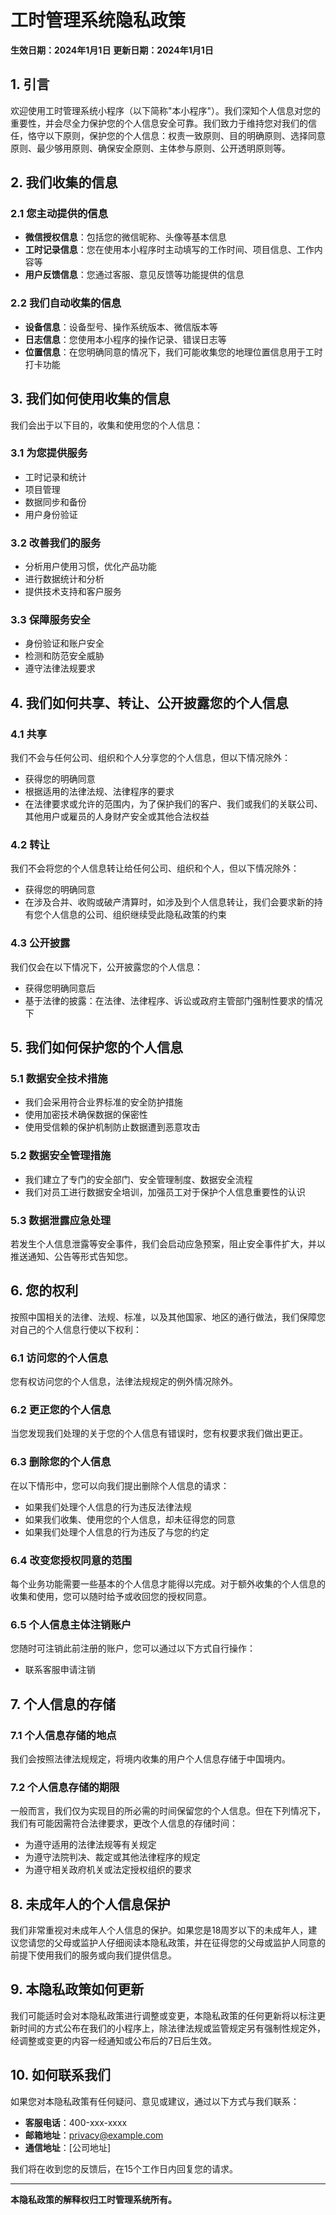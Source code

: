 # 工时管理系统隐私政策

**生效日期：2024年1月1日**
**更新日期：2024年1月1日**

## 1. 引言

欢迎使用工时管理系统小程序（以下简称"本小程序"）。我们深知个人信息对您的重要性，并会尽全力保护您的个人信息安全可靠。我们致力于维持您对我们的信任，恪守以下原则，保护您的个人信息：权责一致原则、目的明确原则、选择同意原则、最少够用原则、确保安全原则、主体参与原则、公开透明原则等。

## 2. 我们收集的信息

### 2.1 您主动提供的信息
- **微信授权信息**：包括您的微信昵称、头像等基本信息
- **工时记录信息**：您在使用本小程序时主动填写的工作时间、项目信息、工作内容等
- **用户反馈信息**：您通过客服、意见反馈等功能提供的信息

### 2.2 我们自动收集的信息
- **设备信息**：设备型号、操作系统版本、微信版本等
- **日志信息**：您使用本小程序的操作记录、错误日志等
- **位置信息**：在您明确同意的情况下，我们可能收集您的地理位置信息用于工时打卡功能

## 3. 我们如何使用收集的信息

我们会出于以下目的，收集和使用您的个人信息：

### 3.1 为您提供服务
- 工时记录和统计
- 项目管理
- 数据同步和备份
- 用户身份验证

### 3.2 改善我们的服务
- 分析用户使用习惯，优化产品功能
- 进行数据统计和分析
- 提供技术支持和客户服务

### 3.3 保障服务安全
- 身份验证和账户安全
- 检测和防范安全威胁
- 遵守法律法规要求

## 4. 我们如何共享、转让、公开披露您的个人信息

### 4.1 共享
我们不会与任何公司、组织和个人分享您的个人信息，但以下情况除外：
- 获得您的明确同意
- 根据适用的法律法规、法律程序的要求
- 在法律要求或允许的范围内，为了保护我们的客户、我们或我们的关联公司、其他用户或雇员的人身财产安全或其他合法权益

### 4.2 转让
我们不会将您的个人信息转让给任何公司、组织和个人，但以下情况除外：
- 获得您的明确同意
- 在涉及合并、收购或破产清算时，如涉及到个人信息转让，我们会要求新的持有您个人信息的公司、组织继续受此隐私政策的约束

### 4.3 公开披露
我们仅会在以下情况下，公开披露您的个人信息：
- 获得您明确同意后
- 基于法律的披露：在法律、法律程序、诉讼或政府主管部门强制性要求的情况下

## 5. 我们如何保护您的个人信息

### 5.1 数据安全技术措施
- 我们会采用符合业界标准的安全防护措施
- 使用加密技术确保数据的保密性
- 使用受信赖的保护机制防止数据遭到恶意攻击

### 5.2 数据安全管理措施
- 我们建立了专门的安全部门、安全管理制度、数据安全流程
- 我们对员工进行数据安全培训，加强员工对于保护个人信息重要性的认识

### 5.3 数据泄露应急处理
若发生个人信息泄露等安全事件，我们会启动应急预案，阻止安全事件扩大，并以推送通知、公告等形式告知您。

## 6. 您的权利

按照中国相关的法律、法规、标准，以及其他国家、地区的通行做法，我们保障您对自己的个人信息行使以下权利：

### 6.1 访问您的个人信息
您有权访问您的个人信息，法律法规规定的例外情况除外。

### 6.2 更正您的个人信息
当您发现我们处理的关于您的个人信息有错误时，您有权要求我们做出更正。

### 6.3 删除您的个人信息
在以下情形中，您可以向我们提出删除个人信息的请求：
- 如果我们处理个人信息的行为违反法律法规
- 如果我们收集、使用您的个人信息，却未征得您的同意
- 如果我们处理个人信息的行为违反了与您的约定

### 6.4 改变您授权同意的范围
每个业务功能需要一些基本的个人信息才能得以完成。对于额外收集的个人信息的收集和使用，您可以随时给予或收回您的授权同意。

### 6.5 个人信息主体注销账户
您随时可注销此前注册的账户，您可以通过以下方式自行操作：
- 联系客服申请注销

## 7. 个人信息的存储

### 7.1 个人信息存储的地点
我们会按照法律法规规定，将境内收集的用户个人信息存储于中国境内。

### 7.2 个人信息存储的期限
一般而言，我们仅为实现目的所必需的时间保留您的个人信息。但在下列情况下，我们有可能因需符合法律要求，更改个人信息的存储时间：
- 为遵守适用的法律法规等有关规定
- 为遵守法院判决、裁定或其他法律程序的规定
- 为遵守相关政府机关或法定授权组织的要求

## 8. 未成年人的个人信息保护

我们非常重视对未成年人个人信息的保护。如果您是18周岁以下的未成年人，建议您请您的父母或监护人仔细阅读本隐私政策，并在征得您的父母或监护人同意的前提下使用我们的服务或向我们提供信息。

## 9. 本隐私政策如何更新

我们可能适时会对本隐私政策进行调整或变更，本隐私政策的任何更新将以标注更新时间的方式公布在我们的小程序上，除法律法规或监管规定另有强制性规定外，经调整或变更的内容一经通知或公布后的7日后生效。

## 10. 如何联系我们

如果您对本隐私政策有任何疑问、意见或建议，通过以下方式与我们联系：

- **客服电话**：400-xxx-xxxx
- **邮箱地址**：privacy@example.com
- **通信地址**：[公司地址]

我们将在收到您的反馈后，在15个工作日内回复您的请求。

---

**本隐私政策的解释权归工时管理系统所有。**